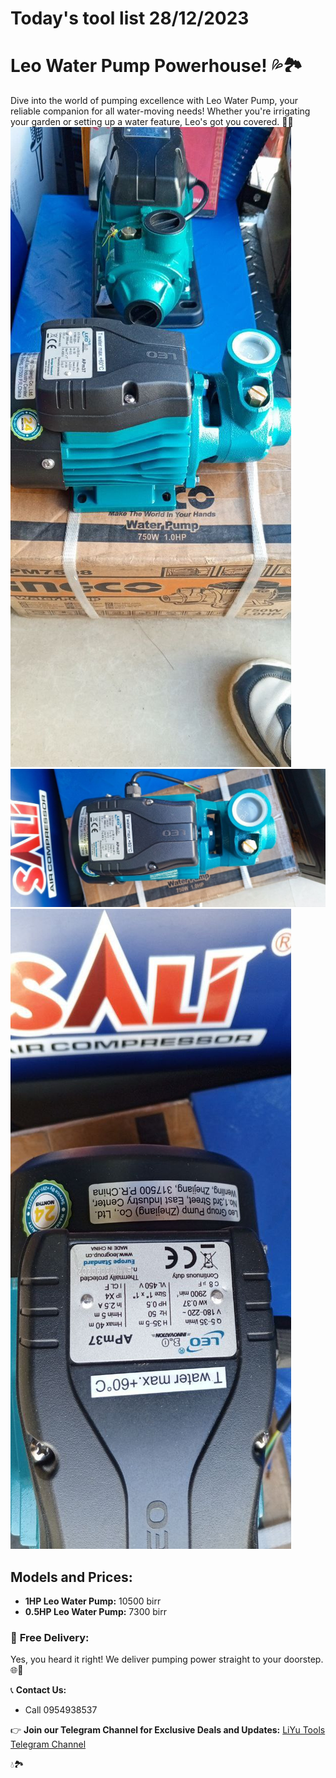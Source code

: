 # Today's tool list 28/12/2023
# Leo Water Pump Powerhouse! 💦🏞️

Dive into the world of pumping excellence with Leo Water Pump, your reliable companion for all water-moving needs! Whether you're irrigating your garden or setting up a water feature, Leo's got you covered. 🚿✨
![Tool Preview](photo_2023-12-28_10-10-45.jpg)
![Tool Preview](photo_2023-12-28_10-10-49.jpg)
![Tool Preview](photo_2023-12-28_10-10-52.jpg)
## Models and Prices:

- **1HP Leo Water Pump:** 10500 birr
- **0.5HP Leo Water Pump:** 7300 birr

### 🚚 **Free Delivery:**
Yes, you heard it right! We deliver pumping power straight to your doorstep. 🌐🎁

📞 **Contact Us:**
- Call 0954938537

👉 **Join our Telegram Channel for Exclusive Deals and Updates:**
[LiYu Tools Telegram Channel](https://t.me/liyutools)

 💧🏞️
